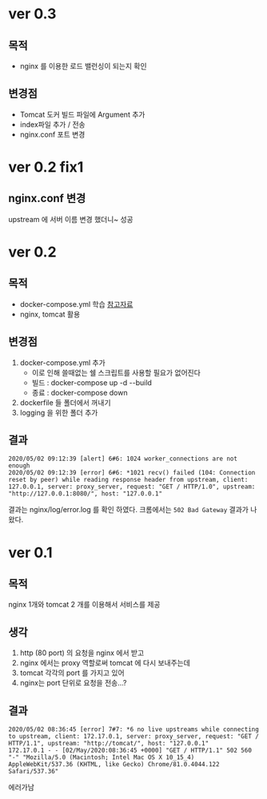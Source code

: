
# ver 0.3
## 목적
- nginx 를 이용한 로드 밸런싱이 되는지 확인

## 변경점
- Tomcat 도커 빌드 파일에 Argument 추가
- index파일 추가 / 전송
- nginx.conf 포트 변경


# ver 0.2 fix1
## nginx.conf 변경
upstream 에 서버 이름 변경 했더니~ 성공

# ver 0.2
## 목적
- docker-compose.yml 학습 [참고자료](https://jistol.github.io/docker/2017/09/19/docker-compose-tomcat-clustering/)
- nginx, tomcat 활용

## 변경점
1. docker-compose.yml 추가
    - 이로 인해 쓸때없는 쉘 스크립트를 사용할 필요가 없어진다
    - 빌드 : docker-compose up -d --build
    - 종료 : docker-compose down
2. dockerfile 들 폴더에서 꺼내기
3. logging 을 위한 폴더 추가

## 결과
```
2020/05/02 09:12:39 [alert] 6#6: 1024 worker_connections are not enough
2020/05/02 09:12:39 [error] 6#6: *1021 recv() failed (104: Connection reset by peer) while reading response header from upstream, client: 127.0.0.1, server: proxy_server, request: "GET / HTTP/1.0", upstream: "http://127.0.0.1:8080/", host: "127.0.0.1"
```
결과는 nginx/log/error.log 를 확인 하였다. 크롬에서는 `502 Bad Gateway` 결과가 나왔다.

# ver 0.1
## 목적
nginx 1개와 tomcat 2 개를 이용해서 서비스를 제공
## 생각 
1. http (80 port) 의 요청을 nginx 에서 받고
2. nginx 에서는 proxy 역할로써 tomcat 에 다시 보내주는데
3. tomcat 각각의 port 를 가지고 있어
4. nginx는 port 단위로 요청을 전송...?
## 결과
```
2020/05/02 08:36:45 [error] 7#7: *6 no live upstreams while connecting to upstream, client: 172.17.0.1, server: proxy_server, request: "GET / HTTP/1.1", upstream: "http://tomcat/", host: "127.0.0.1"
172.17.0.1 - - [02/May/2020:08:36:45 +0000] "GET / HTTP/1.1" 502 560 "-" "Mozilla/5.0 (Macintosh; Intel Mac OS X 10_15_4) AppleWebKit/537.36 (KHTML, like Gecko) Chrome/81.0.4044.122 Safari/537.36"
```
에러가남

